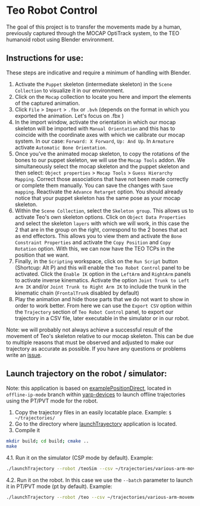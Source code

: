 # Teo Robot Control
The goal of this project is to transfer the movements made by a human, previously captured through the MOCAP OptiTrack system, to the TEO humanoid robot using Blender environment.

## Instructions for use:
These steps are indicative and require a minimum of handling with Blender.
1. Activate the `Puppet` skeleton (intermediate skeleton) in the `Scene Collection` to visualize it in our environment.
2. Click on the `Mocap` collection to locate you here and import the elements of the captured animation.
3. Click `File` > `Import` > `.fbx` or `.bvh` (depends on the format in which you exported the animation. Let's focus on .fbx )
4. In the import window, activate the orientation in which our mocap skeleton will be imported with `Manual Orientation` and this has to coincide with the coordinate axes with which we calibrate our mocap system. In our case: `Forward: X Forward`, `Up: And Up`. In `Armature` activate `Automatic Bone Orientation`.
6. Once you've the animated mocap skeleton, to copy the rotations of the bones to our puppet skeleton, we will use the `Mocap Tools` addon. We simultaneously select the mocap skeleton and the puppet skeleton and then select: `Object properties` > `Mocap Tools` > `Guess Hierarchy Mapping`. Correct those associations that have not been made correctly or complete them manually. You can save the changes with `Save mapping`. Reactivate the `Advance Retarget` option. You should already notice that your puppet skeleton has the same pose as your mocap skeleton.
7. Within the `Scene Collection`, select the `Skeleton group`. This allows us to activate Teo's own skeleton options. Click on `Object Data Properties` and select the skeleton `layers` with which we will work, in this case the 2 that are in the group on the right, correspond to the 2 bones that act as end effectors. This allows you to view them and activate the `Bone Constraint Properties` and activate the `Copy Position` and `Copy Rotation` option. With this, we can now have the TEO TCPs in the position that we want. 
8. Finally, in the `Scripting` workspace, click on the `Run Script` button (Shortcup: Alt P) and this will enable the `Teo Robot Control` panel to be activated. Click the `Enable IK` option in the `LeftArm` and `RightArm` panels to activate inverse kinematics. Activate the option `Joint Trunk to Left Arm IK` and/or `Joint Trunk to Right Arm IK` to include the trunk in the kinematic chain (`FrontalTrunk` disabled by default)
9. Play the animation and hide those parts that we do not want to show in order to work better. From here we can use the `Export CSV` option within the `Trajectory` section of `Teo Robot Control` panel, to export our trajectory in a CSV file, later executable in the simulator or in our robot.

Note: we will probably not always achieve a successful result of the movement of Teo's skeleton relative to our mocap skeleton. This can be due to multiple reasons that must be observed and adjusted to make our trajectory as accurate as possible. If you have any questions or problems write an [issue](https://github.com/roboticslab-uc3m/teo-blender-models/issues). 

## Launch trajectory on the robot / simulator:
Note: this application is based on [examplePositionDirect](https://github.com/roboticslab-uc3m/yarp-devices/blob/offline-ip-mode/examples/cpp/examplePositionDirect/examplePositionDirect.cpp), located in `offline-ip-mode` branch within [yarp-devices](https://github.com/roboticslab-uc3m/yarp-devices/tree/offline-ip-mode) to launch offline trajectories using the PT/PVT mode for the robot. 
1. Copy the trajectory files in an easily locatable place. Example: `$ ~/trajectories/`
2. Go to the directory where [launchTrayectory](https://github.com/roboticslab-uc3m/teo-blender-models/tree/master/src/cpp) application is located.
3. Compile it
```bash 
mkdir build; cd build; cmake ..
make
```
4.1. Run it on the simulator (CSP mode by default). Example:
```bash
./launchTrajectory --robot /teoSim --csv ~/trajectories/various-arm-movements.csv --period 10
```
4.2. Run it on the robot. In this case we use the `--batch` parameter to launch it in PT/PVT mode (pt by default). Example:
```bash
./launchTrajectory --robot /teo --csv ~/trajectories/various-arm-movements.csv --batch --period 10
```

 


